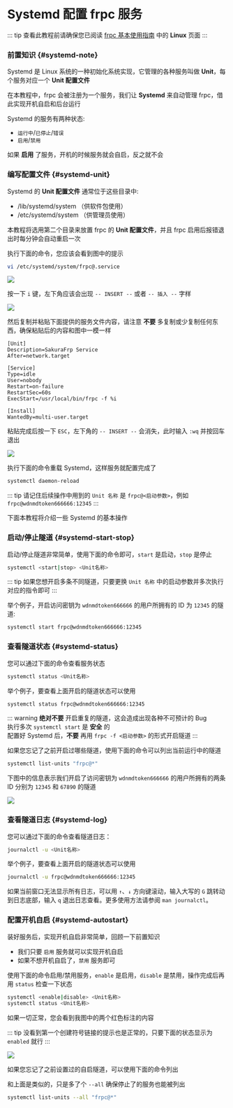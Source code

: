 # Systemd 配置 frpc 服务

::: tip
查看此教程前请确保您已阅读 [frpc 基本使用指南](/frpc/usage.md) 中的 **Linux** 页面
:::

### 前置知识 {#systemd-note}

Systemd 是 Linux 系统的一种初始化系统实现，它管理的各种服务叫做 **Unit**，每个服务对应一个 **Unit 配置文件**

在本教程中，frpc 会被注册为一个服务，我们让 **Systemd** 来自动管理 frpc，借此实现开机自启和后台运行

Systemd 的服务有两种状态:

- `运行中`/`已停止`/`错误`
- `启用`/`禁用`

如果 **启用** 了服务，开机的时候服务就会自启，反之就不会

### 编写配置文件 {#systemd-unit}

Systemd 的 **Unit 配置文件** 通常位于这些目录中:

- /lib/systemd/system （供软件包使用）
- /etc/systemd/system （供管理员使用）

本教程将选用第二个目录来放置 frpc 的 **Unit 配置文件**，并且 frpc 启用后报错退出时每分钟会自动重启一次

执行下面的命令，您应该会看到图中的提示

```bash
vi /etc/systemd/system/frpc@.service
```

![](./_images/systemd-0.png)

按一下 `i` 键，左下角应该会出现 `-- INSERT --` 或者 `-- 插入 --` 字样

![](./_images/systemd-1.png)

然后复制并粘贴下面提供的服务文件内容，请注意 **不要** 多复制或少复制任何东西，确保粘贴后的内容和图中一模一样

```systemd.unit
[Unit]
Description=SakuraFrp Service
After=network.target

[Service]
Type=idle
User=nobody
Restart=on-failure
RestartSec=60s
ExecStart=/usr/local/bin/frpc -f %i

[Install]
WantedBy=multi-user.target
```

粘贴完成后按一下 `ESC`，左下角的 `-- INSERT --` 会消失，此时输入 `:wq` 并按回车退出

![](./_images/systemd-2.png)

执行下面的命令重载 Systemd，这样服务就配置完成了

```bash
systemctl daemon-reload
```

::: tip
请记住后续操作中用到的 `Unit 名称` 是 `frpc@<启动参数>`，例如 `frpc@wdnmdtoken666666:12345`
:::

下面本教程将介绍一些 Systemd 的基本操作

### 启动/停止隧道 {#systemd-start-stop}

启动/停止隧道非常简单，使用下面的命令即可，`start` 是启动，`stop` 是停止

```bash
systemctl <start|stop> <Unit名称>
```

::: tip
如果您想开启多条不同隧道，只要更换 `Unit 名称` 中的启动参数并多次执行对应的指令即可
:::

举个例子，开启访问密钥为 `wdnmdtoken666666` 的用户所拥有的 ID 为 `12345` 的隧道:

```bash
systemctl start frpc@wdnmdtoken666666:12345
```

### 查看隧道状态 {#systemd-status}

您可以通过下面的命令查看服务状态

```bash
systemctl status <Unit名称>
```

举个例子，要查看上面开启的隧道状态可以使用

``` bash
systemctl status frpc@wdnmdtoken666666:12345
```

::: warning
**绝对不要** 开启重复的隧道，这会造成出现各种不可预计的 Bug  
执行多次 `systemctl start` 是 **安全** 的  
配置好 Systemd 后，**不要** 再用 `frpc -f <启动参数>` 的形式开启隧道
:::

如果您忘记了之前开启过哪些隧道，使用下面的命令可以列出当前运行中的隧道

```bash
systemctl list-units "frpc@*"
```

下图中的信息表示我们开启了访问密钥为 `wdnmdtoken666666` 的用户所拥有的两条 ID 分别为 `12345` 和 `67890` 的隧道

![](./_images/systemd-3.png)

### 查看隧道日志 {#systemd-log}

您可以通过下面的命令查看隧道日志：

```bash
journalctl -u <Unit名称>
```

举个例子，要查看上面开启的隧道状态可以使用

``` bash
journalctl -u frpc@wdnmdtoken666666:12345
```

如果当前窗口无法显示所有日志，可以用 `↑`、`↓` 方向键滚动，输入大写的 `G` 跳转动到日志底部，输入 `q` 退出日志查看。更多使用方法请参阅 `man journalctl`。

### 配置开机自启 {#systemd-autostart}

装好服务后，实现开机自启非常简单，回顾一下前置知识

- 我们只要 `启用` 服务就可以实现开机自启
- 如果不想开机自启了，`禁用` 服务即可

使用下面的命令启用/禁用服务，`enable` 是启用，`disable` 是禁用，操作完成后再用 `status` 检查一下状态

```bash
systemctl <enable|disable> <Unit名称>
systemctl status <Unit名称>
```

如果一切正常，您会看到我图中的两个红色标注的内容

::: tip
没看到第一个创建符号链接的提示也是正常的，只要下面的状态显示为 `enabled` 就行
:::

![](./_images/systemd-4.png)

如果您忘记了之前设置过的自启隧道，可以使用下面的命令列出

和上面是类似的，只是多了个 `--all` 确保停止了的服务也能被列出

```bash
systemctl list-units --all "frpc@*"
```
